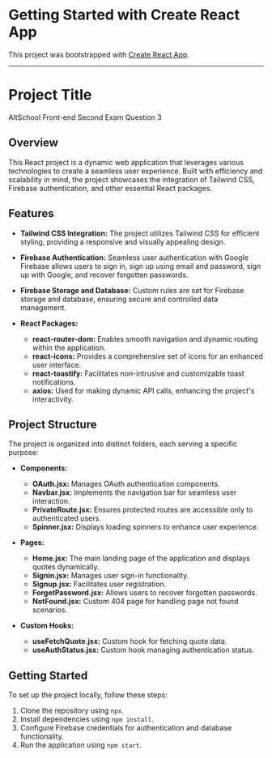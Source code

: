 # Getting Started with Create React App

This project was bootstrapped with [Create React App](https://github.com/facebook/create-react-app).



---

# Project Title
AltSchool Front-end Second Exam 
Question 3
## Overview

This React project is a dynamic web application that leverages various technologies to create a seamless user experience. Built with efficiency and scalability in mind, the project showcases the integration of Tailwind CSS, Firebase authentication, and other essential React packages.

## Features

- **Tailwind CSS Integration:** The project utilizes Tailwind CSS for efficient styling, providing a responsive and visually appealing design.

- **Firebase Authentication:** Seamless user authentication with Google Firebase allows users to sign in, sign up using email and password, sign up with Google, and recover forgotten passwords.

- **Firebase Storage and Database:** Custom rules are set for Firebase storage and database, ensuring secure and controlled data management.

- **React Packages:**
  - **react-router-dom:** Enables smooth navigation and dynamic routing within the application.
  - **react-icons:** Provides a comprehensive set of icons for an enhanced user interface.
  - **react-toastify:** Facilitates non-intrusive and customizable toast notifications.
  - **axios:** Used for making dynamic API calls, enhancing the project's interactivity.

## Project Structure

The project is organized into distinct folders, each serving a specific purpose:

- **Components:**
  - **OAuth.jsx:** Manages OAuth authentication components.
  - **Navbar.jsx:** Implements the navigation bar for seamless user interaction.
  - **PrivateRoute.jsx:** Ensures protected routes are accessible only to authenticated users.
  - **Spinner.jsx:** Displays loading spinners to enhance user experience.

- **Pages:**
  - **Home.jsx:** The main landing page of the application and displays quotes dynamically.
  - **Signin.jsx:** Manages user sign-in functionality.
  - **Signup.jsx:** Facilitates user registration.
  - **ForgetPassword.jsx:** Allows users to recover forgotten passwords.
  - **NotFound.jsx:** Custom 404 page for handling page not found scenarios.

- **Custom Hooks:**
  - **useFetchQuote.jsx:** Custom hook for fetching quote data.
  - **useAuthStatus.jsx:** Custom hook managing authentication status.

## Getting Started

To set up the project locally, follow these steps:

1. Clone the repository using `npx`.
2. Install dependencies using `npm install`.
3. Configure Firebase credentials for authentication and database functionality.
4. Run the application using `npm start`.

